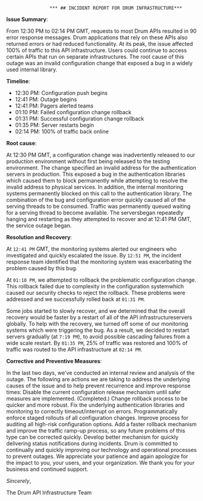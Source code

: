 					*** ## INCIDENT REPORT FOR DRUM INFRASTRUCTURE***

**Issue Summary**:
 
From 12:30 PM to 02:14 PM GMT, requests to most  Drum APIs resulted in 90 error response messages. Drum applications that rely on these APIs also returned errors or had reduced functionality. At its peak, the issue affected 100% of traffic to this API infrastructure. Users could continue to access certain APIs that run on separate infrastructures. The root cause of this outage was an invalid configuration change that exposed a bug in a widely used internal library.



**Timeline**:

* 12:30 PM: Configuration push begins
* 12:41 PM: Outage begins
* 12:41 PM: Pagers alerted teams
* 01:10 PM: Failed configuration change rollback
* 01:31 PM: Successful configuration change rollback
* 01:35 PM: Server restarts begin
* 02:14 PM: 100% of traffic back online



**Root cause**:

At 12:30 PM GMT, a configuration change was inadvertently released to our production environment without first being released to the testing environment. The change specified an invalid address for the authentication servers in production. This exposed a bug in the authentication libraries which caused them to block permanently while attempting to resolve the invalid address to physical services. In addition, the internal monitoring systems permanently blocked on this call to the authentication library. The combination of the bug and configuration error quickly caused all of the serving threads to be consumed. Traffic was permanently queued waiting for a serving thread to become available. The serversbegan repeatedly hanging and restarting as they attempted to recover and at 12:41 PM GMT, the service outage began.



**Resolution and Recovery**:

At `12:41 PM` GMT, the monitoring systems alerted our engineers who investigated and quickly escalated the issue. By `12:51 PM`, the incident response team identified that the monitoring system was exacerbating the problem caused by this bug.

At `01:10 PM`, we attempted to rollback the problematic configuration change. This rollback failed due to complexity in the configuration systemwhich caused our security checks to reject the rollback. These problems were addressed and we successfully rolled back at `01:31 PM`.

Some jobs started to slowly recover, and we determined that the overall recovery would be faster by a restart of all of the API infrastructureservers globally. To help with the recovery, we turned off some of our monitoring systems which were triggering the bug. As a result, we decided to restart servers gradually (at `7:19 PM`), to avoid possible cascading failures from a wide scale restart. By `01:35 PM`, 25% of traffic was restored and 100% of traffic was routed to the API infrastructure at `02:14 PM`.



**Corrective and Preventive Measures**:

In the last two days, we’ve conducted an internal review and analysis of the outage. The following are actions we are taking to address the underlying causes of the issue and to help prevent recurrence and improve response times:
Disable the current configuration release mechanism until safer measures are implemented. (Completed.)
Change rollback process to be quicker and more robust.
Fix the underlying authentication libraries and monitoring to correctly timeout/interrupt on errors.
Programmatically enforce staged rollouts of all configuration changes.
Improve process for auditing all high-risk configuration options.
Add a faster rollback mechanism and improve the traffic ramp-up process, so any future problems of this type can be corrected quickly.
Develop better mechanism for quickly delivering status notifications during incidents.
Drum is committed to continually and quickly improving our technology and operational processes to prevent outages. We appreciate your patience and again apologize for the impact to you, your users, and your organization. We thank you for your business and continued support.

_Sincerely_,

The Drum API Infrastructure Team

